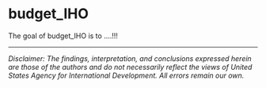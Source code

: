 
# budget_IHO

<!-- badges: start -->
<!-- badges: end -->

The goal of budget_IHO is to ....!!!


---

*Disclaimer: The findings, interpretation, and conclusions expressed herein are those of the authors and do not necessarily reflect the views of United States Agency for International Development. All errors remain our own.*